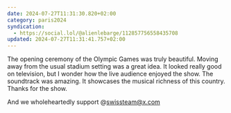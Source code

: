 ```yaml
---
date: 2024-07-27T11:31:30.820+02:00
category: paris2024
syndication:
  - https://social.lol/@alienlebarge/112857756558435708
updated: 2024-07-27T11:31:41.757+02:00
---
```


The opening ceremony of the Olympic Games was truly beautiful. Moving away from the usual stadium setting was a great idea. It looked really good on television, but I wonder how the live audience enjoyed the show.
The soundtrack was amazing. It showcases the musical richness of this country.
Thanks for the show.

And we wholeheartedly support @swissteam@x.com
